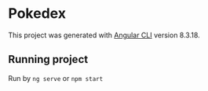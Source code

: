 # Pokedex

This project was generated with [Angular CLI](https://github.com/angular/angular-cli) version 8.3.18.

## Running project

Run by `ng serve` or `npm start`
